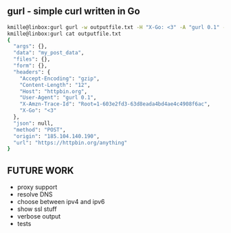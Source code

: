 ## gurl - simple curl written in Go
```bash
kmille@linbox:gurl gurl -w outputfile.txt -H "X-Go: <3" -A "gurl 0.1" -X POST -d my_post_data https://httpbin.org/anything
kmille@linbox:gurl cat outputfile.txt
{
  "args": {},
  "data": "my_post_data",
  "files": {},
  "form": {},
  "headers": {
    "Accept-Encoding": "gzip",
    "Content-Length": "12",
    "Host": "httpbin.org",
    "User-Agent": "gurl 0.1",
    "X-Amzn-Trace-Id": "Root=1-603e2fd3-63d8eada4bd4ae4c4908f6ac",
    "X-Go": "<3"
  },
  "json": null,
  "method": "POST",
  "origin": "185.104.140.190",
  "url": "https://httpbin.org/anything"
}
```

## FUTURE WORK
- proxy support
- resolve DNS
- choose between ipv4 and ipv6
- show ssl stuff
- verbose output
- tests
